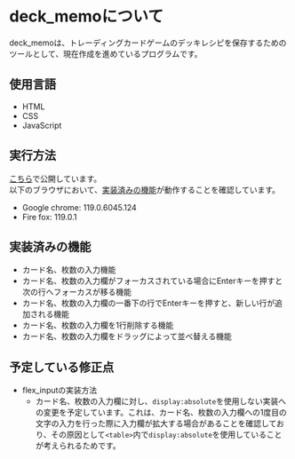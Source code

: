 
# deck_memoについて
deck_memoは、トレーディングカードゲームのデッキレシピを保存するためのツールとして、現在作成を進めているプログラムです。

## 使用言語
- HTML
- CSS
- JavaScript

## 実行方法
[こちら]( https://hand1614.github.io/deck_memo/ )で公開しています。  
以下のブラウザにおいて、[実装済みの機能]( #実装済みの機能 )が動作することを確認しています。

- Google chrome: 119.0.6045.124
- Fire fox: 119.0.1

## 実装済みの機能

- カード名、枚数の入力機能
- カード名、枚数の入力欄がフォーカスされている場合にEnterキーを押すと次の行へフォーカスが移る機能
- カード名、枚数の入力欄の一番下の行でEnterキーを押すと、新しい行が追加される機能
- カード名、枚数の入力欄を1行削除する機能
- カード名、枚数の入力欄をドラッグによって並べ替える機能

## 予定している修正点
- flex_inputの実装方法
	- カード名、枚数の入力欄に対し、`display:absolute`を使用しない実装への変更を予定しています。これは、カード名、枚数の入力欄への1度目の文字の入力を行った際に入力欄が拡大する場合があることを確認しており、その原因として`<table>`内で`display:absolute`を使用していることが考えられるためです。



